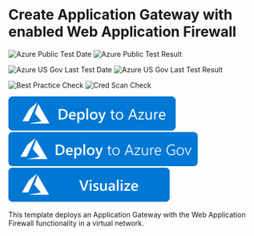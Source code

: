 # Create Application Gateway with enabled Web Application Firewall

![Azure Public Test Date](https://azurequickstartsservice.blob.core.windows.net/badges/101-application-gateway-waf/PublicLastTestDate.svg)
![Azure Public Test Result](https://azurequickstartsservice.blob.core.windows.net/badges/101-application-gateway-waf/PublicDeployment.svg)

![Azure US Gov Last Test Date](https://azurequickstartsservice.blob.core.windows.net/badges/101-application-gateway-waf/FairfaxLastTestDate.svg)
![Azure US Gov Last Test Result](https://azurequickstartsservice.blob.core.windows.net/badges/101-application-gateway-waf/FairfaxDeployment.svg)

![Best Practice Check](https://azurequickstartsservice.blob.core.windows.net/badges/101-application-gateway-waf/BestPracticeResult.svg)
![Cred Scan Check](https://azurequickstartsservice.blob.core.windows.net/badges/101-application-gateway-waf/CredScanResult.svg)

[![Deploy To Azure](https://raw.githubusercontent.com/Azure/azure-quickstart-templates/master/1-CONTRIBUTION-GUIDE/images/deploytoazure.svg?sanitize=true)](https://portal.azure.com/#create/Microsoft.Template/uri/https%3A%2F%2Fraw.githubusercontent.com%2FAzure%2Fazure-quickstart-templates%2Fmaster%2F101-application-gateway-waf%2Fazuredeploy.json)  
[![Deploy To Azure US Gov](https://raw.githubusercontent.com/Azure/azure-quickstart-templates/master/1-CONTRIBUTION-GUIDE/images/deploytoazuregov.svg?sanitize=true)](https://portal.azure.us/#create/Microsoft.Template/uri/https%3A%2F%2Fraw.githubusercontent.com%2FAzure%2Fazure-quickstart-templates%2Fmaster%2F101-application-gateway-waf%2Fazuredeploy.json)
[![Visualize](https://raw.githubusercontent.com/Azure/azure-quickstart-templates/master/1-CONTRIBUTION-GUIDE/images/visualizebutton.svg?sanitize=true)](http://armviz.io/#/?load=https%3A%2F%2Fraw.githubusercontent.com%2FAzure%2Fazure-quickstart-templates%2Fmaster%2F101-application-gateway-waf%2Fazuredeploy.json)

This template deploys an Application Gateway with the Web Application Firewall functionality in a virtual network.